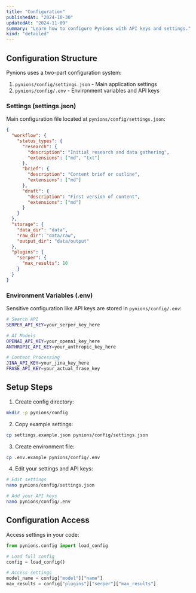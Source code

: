 ```yaml
---
title: "Configuration"
publishedAt: "2024-10-30"
updatedAt: "2024-11-09"
summary: "Learn how to configure Pynions with API keys and settings."
kind: "detailed"
---
```


## Configuration Structure

Pynions uses a two-part configuration system:

1. `pynions/config/settings.json` - Main application settings
2. `pynions/config/.env` - Environment variables and API keys

### Settings (settings.json)

Main configuration file located at `pynions/config/settings.json`:

```json
{
  "workflow": {
    "status_types": {
      "research": {
        "description": "Initial research and data gathering",
        "extensions": ["md", "txt"]
      },
      "brief": {
        "description": "Content brief or outline",
        "extensions": ["md"]
      },
      "draft": {
        "description": "First version of content",
        "extensions": ["md"]
      }
    }
  },
  "storage": {
    "data_dir": "data",
    "raw_dir": "data/raw",
    "output_dir": "data/output"
  },
  "plugins": {
    "serper": {
      "max_results": 10
    }
  }
}
```

### Environment Variables (.env)

Sensitive configuration like API keys are stored in `pynions/config/.env`:

```bash
# Search API
SERPER_API_KEY=your_serper_key_here

# AI Models
OPENAI_API_KEY=your_openai_key_here
ANTHROPIC_API_KEY=your_anthropic_key_here

# Content Processing
JINA_API_KEY=your_jina_key_here
FRASE_API_KEY=your_actual_frase_key
```

## Setup Steps

1. Create config directory:

```bash
mkdir -p pynions/config
```

2. Copy example settings:

```bash
cp settings.example.json pynions/config/settings.json
```

3. Create environment file:

```bash
cp .env.example pynions/config/.env
```

4. Edit your settings and API keys:

```bash
# Edit settings
nano pynions/config/settings.json

# Add your API keys
nano pynions/config/.env
```

## Configuration Access

Access settings in your code:

```python
from pynions.config import load_config

# Load full config
config = load_config()

# Access settings
model_name = config["model"]["name"]
max_results = config["plugins"]["serper"]["max_results"]
```
